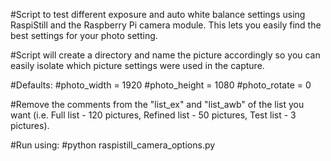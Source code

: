 #Script to test different exposure and auto white balance settings using RaspiStill and the Raspberry Pi camera module. This lets you easily find the best settings for your photo setting.

#Script will create a directory and name the picture accordingly so you can easily isolate which picture settings were used in the capture.

#Defaults: 
#photo_width  = 1920
#photo_height = 1080
#photo_rotate = 0

#Remove the comments from the "list_ex" and "list_awb" of the list you want (i.e. Full list - 120 pictures, Refined list - 50 pictures, Test list - 3 pictures).

#Run using: 
#python raspistill_camera_options.py
